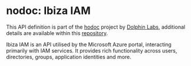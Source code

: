 # nodoc: Ibiza IAM

This API definition is part of the [hodoc](https://nodoc.cloud) project by [Dolphin Labs](https://github.com/dolphinsec), additional details are available within this [repository](https://github.com/dolphinsec/nodoc).

Ibiza IAM is an API utilised by the Microsoft Azure portal, interacting primarily with IAM services. It provides rich functionality across users, directories, groups, application identities and more.
